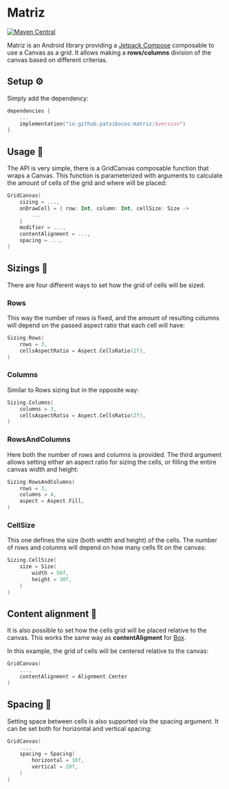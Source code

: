 # Matriz

[![Maven Central](https://img.shields.io/maven-central/v/io.github.patxibocos/matriz?label=latest%20release)](https://search.maven.org/artifact/io.github.patxibocos/matriz)

Matriz is an Android library providing a [Jetpack Compose](https://developer.android.com/jetpack/compose) composable to use a Canvas as a grid. It allows making a **rows/columns** division of the canvas based on different criterias.

## Setup ⚙️

Simply add the dependency:

```kotlin
dependencies {
    ...
    implementation("io.github.patxibocos:matriz:$version")
}
```

## Usage 📙

The API is very simple, there is a GridCanvas composable function that wraps a Canvas. This function is parameterized with arguments to calculate the amount of cells of the grid and where will be placed:

```kotlin
GridCanvas(
    sizing = ...,
    onDrawCell = { row: Int, column: Int, cellSize: Size ->
        ...        
    }
    modifier = ...,
    contentAlignment = ...,
    spacing = ...,
)
```

## Sizings 📏

There are four different ways to set how the grid of cells will be sized.

### Rows

This way the number of rows is fixed, and the amount of resulting columns will depend on the passed aspect ratio that each cell will have:

```kotlin
Sizing.Rows(
    rows = 3,
    cellsAspectRatio = Aspect.CellsRatio(2f),
)
```

### Columns

Similar to Rows sizing but in the opposite way:

```kotlin
Sizing.Columns(
    columns = 3,
    cellsAspectRatio = Aspect.CellsRatio(2f),
)
```

### RowsAndColumns

Here both the number of rows and columns is provided. The third argument allows setting either an aspect ratio for sizing the cells, or filling the entire canvas width and height:

```kotlin
Sizing.RowsAndColumns(
    rows = 3,
    columns = 4,
    aspect = Aspect.Fill,
)
```

### CellSize

This one defines the size (both width and height) of the cells. The number of rows and columns will depend on how many cells fit on the canvas:

```kotlin
Sizing.CellSize(
    size = Size(
        width = 50f,
        height = 30f,
    )
)
```

## Content alignment 📐

It is also possible to set how the cells grid will be placed relative to the canvas. This works the same way as **contentAligment** for [Box](https://developer.android.com/reference/kotlin/androidx/compose/foundation/layout/package-summary#Box(androidx.compose.ui.Modifier,androidx.compose.ui.Alignment,kotlin.Boolean,kotlin.Function1)).

In this example, the grid of cells will be centered relative to the canvas:

```kotlin
GridCanvas(
    ...,
    contentAlignment = Alignment.Center
)
```

## Spacing 🌌

Setting space between cells is also supported via the spacing argument. It can be set both for horizontal and vertical spacing:

```kotlin
GridCanvas(
    ...,
    spacing = Spacing(
        horizontal = 10f,
        vertical = 20f,
    )
)
```